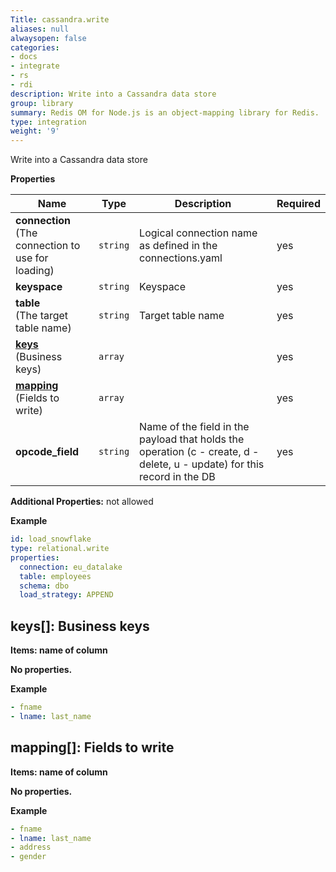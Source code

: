 ```yaml
---
Title: cassandra.write
aliases: null
alwaysopen: false
categories:
- docs
- integrate
- rs
- rdi
description: Write into a Cassandra data store
group: library
summary: Redis OM for Node.js is an object-mapping library for Redis.
type: integration
weight: '9'
---
```


Write into a Cassandra data store

**Properties**

| Name                                                   | Type     | Description                                                                                                                   | Required |
| ------------------------------------------------------ | -------- | ----------------------------------------------------------------------------------------------------------------------------- | -------- |
| **connection**<br/>(The connection to use for loading) | `string` | Logical connection name as defined in the connections.yaml<br/>                                                               | yes      |
| **keyspace**                                           | `string` | Keyspace<br/>                                                                                                                 | yes      |
| **table**<br/>(The target table name)                  | `string` | Target table name<br/>                                                                                                        | yes      |
| [**keys**](#keys)<br/>(Business keys)                  | `array`  |                                                                                                                               | yes      |
| [**mapping**](#mapping)<br/>(Fields to write)          | `array`  |                                                                                                                               | yes      |
| **opcode_field**                                       | `string` | Name of the field in the payload that holds the operation (c - create, d - delete, u - update) for this record in the DB<br/> | yes      |

**Additional Properties:** not allowed

**Example**

```yaml
id: load_snowflake
type: relational.write
properties:
  connection: eu_datalake
  table: employees
  schema: dbo
  load_strategy: APPEND
```

<a name="keys"></a>

## keys\[\]: Business keys

**Items: name of column**

**No properties.**

**Example**

```yaml
- fname
- lname: last_name
```

<a name="mapping"></a>

## mapping\[\]: Fields to write

**Items: name of column**

**No properties.**

**Example**

```yaml
- fname
- lname: last_name
- address
- gender
```
